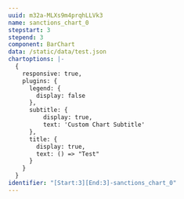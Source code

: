 ```yaml
---
uuid: m32a-MLXs9m4prqhLLVk3
name: sanctions_chart_0
stepstart: 3
stepend: 3
component: BarChart
data: /static/data/test.json
chartoptions: |-
  {
    responsive: true,
    plugins: {
      legend: {
        display: false
      },
      subtitle: {
          display: true,
          text: 'Custom Chart Subtitle'
      },
      title: {
        display: true,
        text: () => "Test"
      }
    }
  }
identifier: "[Start:3][End:3]-sanctions_chart_0"
---
```

